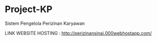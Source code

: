 # Project-KP
Sistem Pengelola Perizinan Karyawan



LINK WEBSITE HOSTING : http://perizinansinai.000webhostapp.com/
